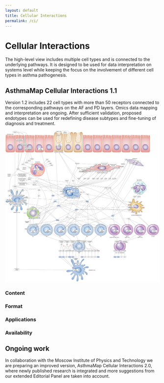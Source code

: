 ```yaml
---
layout: default
title: Cellular Interactions
permalink: /ci/
---
```


# Cellular Interactions

The high-level view includes multiple cell types and is connected to the underlying pathways. It is designed to be used for data interpretation on systems level while keeping the focus on the involvement of different cell types in asthma pathogenesis.  

## AsthmaMap Cellular Interactions 1.1

Version 1.2 includes 22 cell types with more than 50 receptors connected to the corresponding pathways on the AF and PD layers. Omics data mapping and interpretation are ongoing. After sufficient validation, proposed endotypes can be used for redefining disease subtypes and fine-tuning of diagnosis and treatment.  

![](/images/ci/AsthmaMapCI-V1.1.png)

### Content

### Format

### Applications

### Availability

## Ongoing work

In collaboration with the Moscow Institute of Physics and Technology we are preparing an improved version, AsthmaMap Cellular Interactions 2.0, where newly published research is integrated and more suggestions from our extended Editorial Panel are taken into account.  

